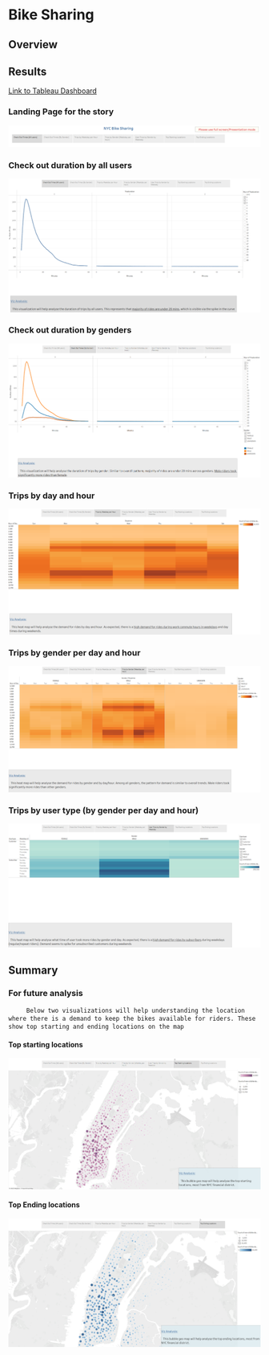 # Bike Sharing

## Overview

   



## Results

  [Link to Tableau Dashboard](https://public.tableau.com/app/profile/suneetha2086/viz/NYC_bikesharing_16776213696130/NYCBikeSharing?publish=yes)
  
  ### Landing Page for the story
  ![](https://github.com/SuniAnalytics/bikesharing/blob/main/Resources/Story%20Landing%20Page.png)
  
 ### Check out duration by all users
 
  ![](https://github.com/SuniAnalytics/bikesharing/blob/main/Resources/Viz1%20-%20Check%20out%20duration%20by%20users.png)
  
 ### Check out duration by genders
 
  ![](https://github.com/SuniAnalytics/bikesharing/blob/main/Resources/Viz2%20-%20Check%20out%20duration%20by%20gender.png)
  
  ### Trips by day and hour
  
  ![](https://github.com/SuniAnalytics/bikesharing/blob/main/Resources/Viz3%20-%20Trips%20by%20day_hour.png)
 
   ### Trips by gender per day and hour
  
  ![](https://github.com/SuniAnalytics/bikesharing/blob/main/Resources/Viz4%20-%20Trips%20by%20Gender%20day_hour.png)
  
   ### Trips by user type (by gender per day and hour)
   
  ![](https://github.com/SuniAnalytics/bikesharing/blob/main/Resources/Viz5%20-%20User%20Trips%20by%20Gender%20day_hour.png)

## Summary

 
  ### For future analysis
         Below two visualizations will help understanding the location where there is a demand to keep the bikes available for riders. These show top starting and ending locations on the map
  
  #### Top starting locations  
  
  ![](https://github.com/SuniAnalytics/bikesharing/blob/main/Resources/Viz6%20-%20Top%20starting%20locations.png)
 
   #### Top Ending locations  
   
  ![](https://github.com/SuniAnalytics/bikesharing/blob/main/Resources/Viz7%20-%20Top%20ending%20locations.png)



